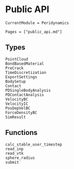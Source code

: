 # Public API

```@meta
CurrentModule = Peridynamics
```

```@index
Pages = ["public_api.md"]
```

## Types
```@docs
PointCloud
BondBasedMaterial
PreCrack
TimeDiscretization
ExportSettings
BodySetup
Contact
PDSingleBodyAnalysis
PDContactAnalysis
VelocityBC
VelocityIC
PosDepVelBC
ForceDensityBC
SimResult
```

## Functions
```@docs
calc_stable_user_timestep
read_inp
read_vtk
sphere_radius
submit
```